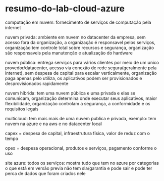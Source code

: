 # resumo-do-lab-cloud-azure

computação em nuvem: fornecimento de serviços de computação pela internet

nuvem privada: ambiente em nuvem no datacenter da empresa, sem acesso fora da organização, 
a organização é responsavel pelos serviços, organização tem controle total sobre recursos e segurança,
organização são responsaveis pela manutenção e atualização do hardware

nuvem pública: entrega serviços para vários clientes por meio de um unico provedor/datacenter,
acesso via conexão de rede segura(geralmente pela internet), 
sem despesa de capital para escalar verticalmente, organização paga apenas pelo utiliza,
os aplicativos podem ser provisionados e desprovisionados rapidamente

nuvem híbrida: tem uma nuvem pública e uma privada e elas se comunicam, organização determina 
onde executar seus aplicativos, maior flexibilidade, organização controlam a segurança, a conformidade
e os requisitos legais

multicloud: tem mais mais de uma nuvem publica e privada,
exemplo: tem nuvem na azure e na aws e no datacenter local

capex = despesa de capital, infraestrutura física, valor de reduz com o tempo

opex = despesa operacional, produtos e serviços, pagamento conforme o uso

site azure:
todos os serviços: mostra tudo que tem no azure por categorias
o que está em versão previa não tem sla/garantia e pode sair e pode ter perca de dados que foram criados nele
